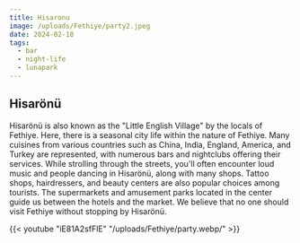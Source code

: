 ```yaml
---
title: Hisaronu
image: /uploads/Fethiye/party2.jpeg
date: 2024-02-18
tags:
  - bar
  - night-life
  - lunapark
---
```

## Hisarönü
Hisarönü is also known as the "Little English Village" by the locals of Fethiye. Here, there is a seasonal city life within the nature of Fethiye. Many cuisines from various countries such as China, India, England, America, and Turkey are represented, with numerous bars and nightclubs offering their services. While strolling through the streets, you'll often encounter loud music and people dancing in Hisarönü, along with many shops. Tattoo shops, hairdressers, and beauty centers are also popular choices among tourists. The supermarkets and amusement parks located in the center guide us between the hotels and the market. We believe that no one should visit Fethiye without stopping by Hisarönü.

{{< youtube "iE81A2sfFlE" "/uploads/Fethiye/party.webp/" >}}
